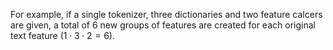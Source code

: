 
For example, if a single tokenizer, three dictionaries and two feature calcers are given, a total of 6 new groups of features are created for each original text feature ($1 \cdot 3 \cdot 2 = 6$).
